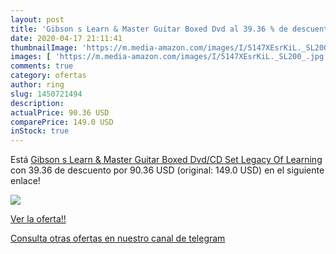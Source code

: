 ```yaml
---
layout: post
title: 'Gibson s Learn & Master Guitar Boxed Dvd al 39.36 % de descuento'
date: 2020-04-17 21:11:41
thumbnailImage: 'https://m.media-amazon.com/images/I/5147XEsrKiL._SL200_.jpg'
images: [ 'https://m.media-amazon.com/images/I/5147XEsrKiL._SL200_.jpg' ]
comments: true
category: ofertas
author: ring
slug: 1450721494
description:
actualPrice: 90.36 USD
comparePrice: 149.0 USD
inStock: true
---
```


Está [Gibson s Learn & Master Guitar Boxed Dvd/CD Set Legacy Of Learning](https://www.amazon.com/dp/1450721494/?tag=redken08-20) con 39.36 de descuento por 90.36 USD (original: 149.0 USD) en el siguiente enlace!

[![](https://m.media-amazon.com/images/I/5147XEsrKiL._SL200_.jpg)](https://www.amazon.com/dp/1450721494/?tag=redken08-20)

[Ver la oferta!!](https://www.amazon.com/dp/1450721494/?tag=redken08-20)

[Consulta otras ofertas en nuestro canal de telegram](https://t.me/s/ofertas25)

